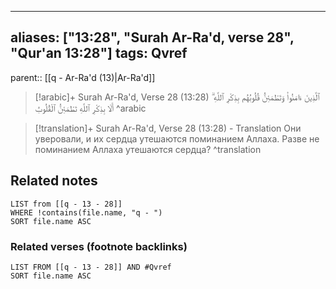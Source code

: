 
---
aliases: ["13:28", "Surah Ar-Ra'd, verse 28", "Qur'an 13:28"]
tags: Qvref
---

parent:: [[q - Ar-Ra'd (13)|Ar-Ra'd]]

> [!arabic]+ Surah Ar-Ra'd, Verse 28 (13:28)
> <span class="quran-arabic">ٱلَّذِينَ ءَامَنُوا۟ وَتَطْمَئِنُّ قُلُوبُهُم بِذِكْرِ ٱللَّهِ ۗ أَلَا بِذِكْرِ ٱللَّهِ تَطْمَئِنُّ ٱلْقُلُوبُ</span>
^arabic

> [!translation]+ Surah Ar-Ra'd, Verse 28 (13:28) - Translation
> Они уверовали, и их сердца утешаются поминанием Аллаха. Разве не поминанием Аллаха утешаются сердца?
^translation



## Related notes
```dataview
LIST from [[q - 13 - 28]]
WHERE !contains(file.name, "q - ")
SORT file.name ASC
```

### Related verses (footnote backlinks)
```dataview
LIST FROM [[q - 13 - 28]] AND #Qvref
SORT file.name ASC
```


